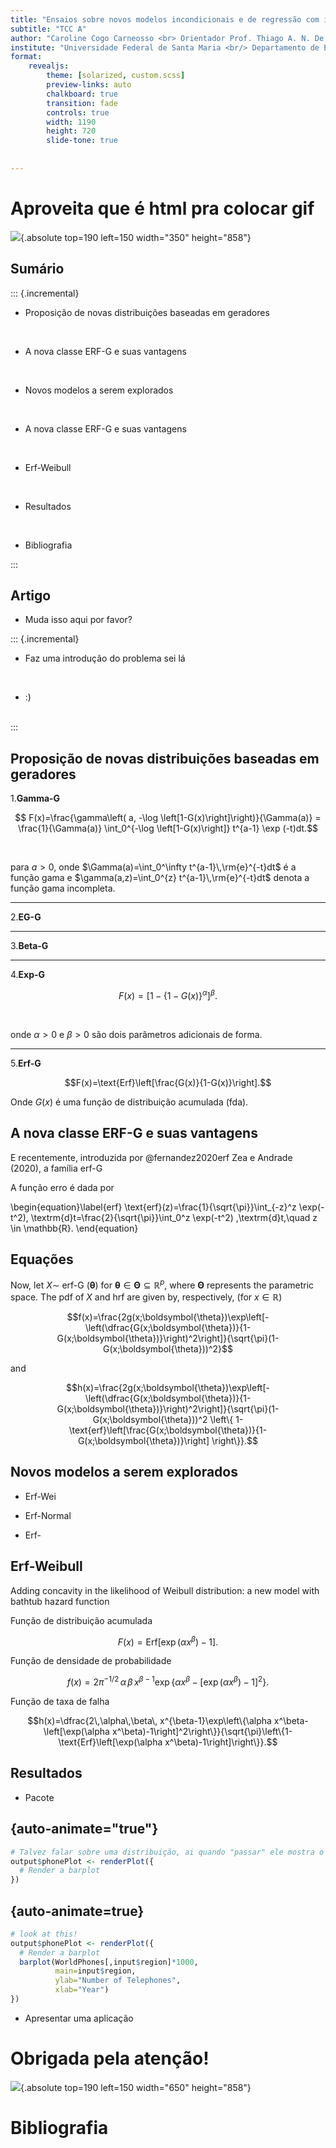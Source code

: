 ```yaml
---
title: "Ensaios sobre novos modelos incondicionais e de regressão com implementação computacional"
subtitle: "TCC A"
author: "Caroline Cogo Carneosso <br> Orientador Prof. Thiago A. N. De Andrade"
institute: "Universidade Federal de Santa Maria <br/> Departamento de Estatística"
format: 
    revealjs:
        theme: [solarized, custom.scss]
        preview-links: auto
        chalkboard: true
        transition: fade
        controls: true
        width: 1190
        height: 720
        slide-tone: true
      
        
---
```




# Aproveita que é html pra colocar gif

![](https://64.media.tumblr.com/4e52164984f5108ecce07bea93c1c961/2895e2bf8d41633c-55/s640x960/d60b66abc5dd759588d0d514ff668802f7ad610d.gifv){.absolute top=190 left=150 width="350" height="858"}


## Sumário

::: {.incremental}
<br />

- Proposição de novas distribuições baseadas em geradores 
<br />

- A nova classe ERF-G e suas vantagens
<br />

- Novos modelos a serem explorados
<br />

- A nova classe ERF-G e suas vantagens
<br />

- Erf-Weibull
<br />

- Resultados
<br />

- Bibliografia

:::







## Artigo

* Muda isso aqui por favor?

::: {.incremental}

* Faz uma introdução do problema sei lá

<br />

* :)

<br /> 
:::


## Proposição de novas distribuições baseadas em geradores

1.**Gamma-G**


$$ F(x)=\frac{\gamma\left( a, -\log \left[1-G(x)\right]\right)}{\Gamma(a)} =
\frac{1}{\Gamma(a)} \int_0^{-\log \left[1-G(x)\right]} t^{a-1} \exp (-t)dt.$$

<br />

para $a>0$, onde $\Gamma(a)=\int_0^\infty t^{a-1}\,\rm{e}^{-t}dt$ é a função gama
e $\gamma(a,z)=\int_0^{z} t^{a-1}\,\rm{e}^{-t}dt$ denota a função gama incompleta.


---

2.**EG-G**


---

3.**Beta-G**

---

4.**Exp-G**



$$F(x)=\left[1-\left\{1-G(x)\right\}^\alpha\right]^\beta.$$


<br />

onde $\alpha>0$ e $\beta>0$ são dois parâmetros adicionais de forma.

---

5.**Erf-G**


$$F(x)=\text{Erf}\left[\frac{G(x)}{1-G(x)}\right].$$



Onde $G(x)$ é uma função de distribuição acumulada (fda).


## A nova classe ERF-G e suas vantagens

E recentemente, introduzida por  @fernandez2020erf Zea e Andrade (2020), a família erf-G

A função erro é dada por 

\begin{equation}\label{erf}
\text{erf}(z)=\frac{1}{\sqrt{\pi}}\int_{-z}^z \exp(-t^2)\, \textrm{d}t=\frac{2}{\sqrt{\pi}}\int_0^z \exp(-t^2) \,\textrm{d}t,\quad z \in \mathbb{R}.
\end{equation}


## Equações

Now, let $X\sim$ erf-G $(\boldsymbol{\theta})$ for $\boldsymbol{\theta} \in \boldsymbol{\Theta} \subseteq \mathbb{R}^p$, where $\boldsymbol{\Theta}$ represents the parametric space. The pdf of $X$ and hrf are given by, respectively, (for $x \in \mathbb{R}$)



$$f(x)=\frac{2g(x;\boldsymbol{\theta})\exp\left[-\left(\dfrac{G(x;\boldsymbol{\theta})}{1-G(x;\boldsymbol{\theta})}\right)^2\right]}{\sqrt{\pi}(1-G(x;\boldsymbol{\theta}))^2}$$


and


$$h(x)=\frac{2g(x;\boldsymbol{\theta})\exp\left[-\left(\dfrac{G(x;\boldsymbol{\theta})}{1-G(x;\boldsymbol{\theta})}\right)^2\right]}{\sqrt{\pi}(1-G(x;\boldsymbol{\theta}))^2 \left\{  1-\text{erf}\left[\frac{G(x;\boldsymbol{\theta})}{1-G(x;\boldsymbol{\theta})}\right]  \right\}}.$$



## Novos modelos a serem explorados

* Erf-Wei

* Erf-Normal

* Erf-

## Erf-Weibull

Adding concavity in the likelihood of Weibull distribution: a new
model with bathtub hazard function

Função de distribuição acumulada 


$$F(x)=\text{Erf}\left[\exp\left(\alpha x^\beta\right)-1\right].$$


Função de densidade de probabilidade


$$f(x)=2\pi^{-1/2}\,\alpha\,\beta\, x^{\beta-1}\exp\left\{\alpha x^\beta-\left[\exp(\alpha x^\beta)-1\right]^2\right\}.$$


Função de taxa de falha 


$$h(x)=\dfrac{2\,\alpha\,\beta\, x^{\beta-1}\exp\left\{\alpha x^\beta-\left[\exp(\alpha x^\beta)-1\right]^2\right\}}{\sqrt{\pi}\left\{1-\text{Erf}\left[\exp(\alpha x^\beta)-1\right]\right\}}.$$


## Resultados 

* Pacote

## {auto-animate="true"}

```r
# Talvez falar sobre uma distribuição, ai quando "passar" ele mostra o código de como é
output$phonePlot <- renderPlot({
  # Render a barplot
})
```

## {auto-animate=true}

```r
# look at this!
output$phonePlot <- renderPlot({
  # Render a barplot
  barplot(WorldPhones[,input$region]*1000, 
          main=input$region,
          ylab="Number of Telephones",
          xlab="Year")
})
```

* Apresentar uma aplicação

# Obrigada pela atenção!


![](https://fotos.vivadecora.com.br/decoracao-quarto-de-casal-tapete-creme-casacor2016-104905-square_cover_xlarge.jpg){.absolute top=190 left=150 width="650" height="858"}

# Bibliografia






